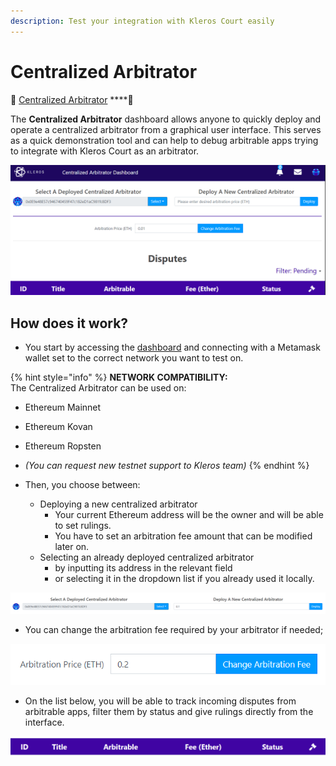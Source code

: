 ```yaml
---
description: Test your integration with Kleros Court easily
---
```


# Centralized Arbitrator

🔨 [Centralized Arbitrator](https://centralizedarbitrator.kleros.io/) ****🔨  
  
The **Centralized Arbitrator** dashboard allows anyone to quickly deploy and operate a centralized arbitrator from a graphical user interface. This serves as a quick demonstration tool and can help to debug arbitrable apps trying to integrate with Kleros Court as an arbitrator.

![](../../.gitbook/assets/image%20%2852%29.png)

## How does it work?

* You start by accessing the [dashboard](https://centralizedarbitrator.kleros.io/) and connecting with a Metamask wallet set to the correct network you want to test on.

{% hint style="info" %}
**NETWORK COMPATIBILITY:**   
The Centralized Arbitrator can be used on:

* Ethereum Mainnet
* Ethereum Kovan
* Ethereum Ropsten
* _\(You can request new testnet support to Kleros team\)_
{% endhint %}

* Then, you choose between:
  * Deploying a new centralized arbitrator
    * Your current Ethereum address will be the owner and will be able to set rulings.
    * You have to set an arbitration fee amount that can be modified later on.
  * Selecting an already deployed centralized arbitrator
    * by inputting its address in the relevant field
    * or selecting it in the dropdown list if you already used it locally.

![](../../.gitbook/assets/image%20%2854%29.png)

* You can change the arbitration fee required by your arbitrator if needed;

![](../../.gitbook/assets/image%20%2851%29.png)

* On the list below, you will be able to track incoming disputes from arbitrable apps, filter them by status and give rulings directly from the interface. 

![](../../.gitbook/assets/image%20%2857%29.png)

